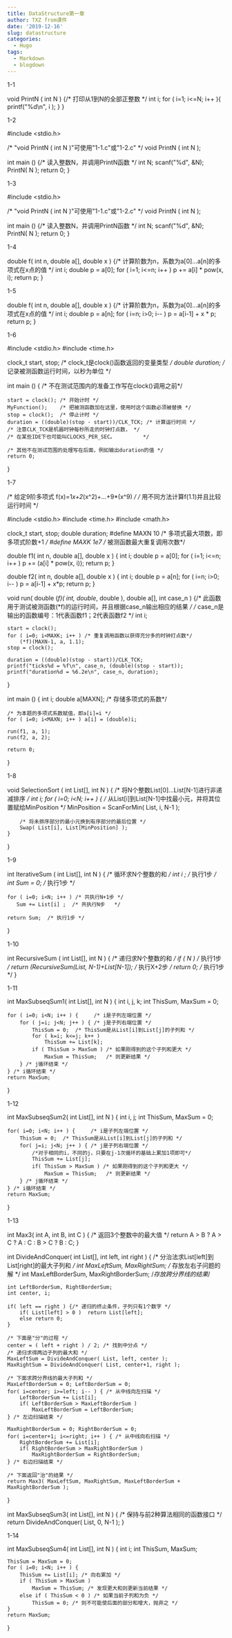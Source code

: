 ```yaml
---
title: DataStructure第一章
author: TXZ from课件
date: '2019-12-16'
slug: datastructure
categories:
  - Hugo
tags:
  - Markdown
  - blogdown
---
```

1-1

void PrintN ( int N )
{/* 打印从1到N的全部正整数 */
	int i;
	for ( i=1; i<=N; i++ ){
		printf("%d\n", i );
	}
} 


1-2

#include <stdio.h>

/* "void PrintN ( int N )"可使用"1-1.c"或"1-2.c" */
void PrintN ( int N );

int main ()
{/* 读入整数N，并调用PrintN函数 */
	int N;
	scanf("%d", &N);
	PrintN( N );
	return 0;
}

1-3

#include <stdio.h>

/* "void PrintN ( int N )"可使用"1-1.c"或"1-2.c" */
void PrintN ( int N );

int main ()
{/* 读入整数N，并调用PrintN函数 */
	int N;
	scanf("%d", &N);
	PrintN( N );
	return 0;
}

1-4

double f( int n, double a[], double x )
{/* 计算阶数为n，系数为a[0]...a[n]的多项式在x点的值 */
	int i;
	double p = a[0];
	for ( i=1; i<=n; i++ )
		p += a[i] * pow(x, i);
	return p;
}

1-5

double f( int n, double a[], double x )
{/* 计算阶数为n，系数为a[0]...a[n]的多项式在x点的值 */
	int i;
	double p = a[n];
	for ( i=n; i>0; i-- )
		p = a[i-1] + x * p;
	return p;
}

1-6

#include <stdio.h>
#include <time.h>

clock_t  start, stop; /* clock_t是clock()函数返回的变量类型 */
double  duration;  /* 记录被测函数运行时间，以秒为单位 */

int main ()
{	/* 不在测试范围内的准备工作写在clock()调用之前*/

	start = clock(); /* 开始计时 */
	MyFunction(); 	 /* 把被测函数加在这里，使用时这个函数必须被替换 */
	stop = clock();	 /* 停止计时 */
	duration = ((double)(stop - start))/CLK_TCK; /* 计算运行时间 */
	/* 注意CLK_TCK是机器时钟每秒所走的时钟打点数， */
	/* 在某些IDE下也可能叫CLOCKS_PER_SEC。         */

    /* 其他不在测试范围的处理写在后面，例如输出duration的值 */
	return 0;
}

1-7

/* 给定9阶多项式 f(x)=1*x+2*(x^2)+...+9*(x^9) */
/* 用不同方法计算f(1.1)并且比较运行时间                         */

#include <stdio.h>
#include <time.h>
#include <math.h>

clock_t start, stop;
double duration;
#define MAXN 10  /* 多项式最大项数，即多项式阶数+1 */
#define MAXK 1e7 /* 被测函数最大重复调用次数*/

double f1( int n, double a[], double x )
{
	int i;
	double p = a[0];
	for ( i=1; i<=n; i++ )
		p += (a[i] * pow(x, i));
	return p;
}

double f2( int n, double a[], double x )
{
	int i;
	double p = a[n];
	for ( i=n; i>0; i-- )
		p = a[i-1] + x*p;
	return p;
}

void run( double (*f)( int, double*, double ), double a[], int case_n )
{/* 此函数用于测试被测函数(*f)的运行时间，并且根据case_n输出相应的结果 */
 /* case_n是输出的函数编号：1代表函数f1；2代表函数f2                   */
	int i;

	start = clock();
	for ( i=0; i<MAXK; i++ ) /* 重复调用函数以获得充分多的时钟打点数*/
		(*f)(MAXN-1, a, 1.1);
	stop = clock();

	duration = ((double)(stop - start))/CLK_TCK;
	printf("ticks%d = %f\n", case_n, (double)(stop - start));
	printf("duration%d = %6.2e\n", case_n, duration);
}

int main ()
{
	int i;
	double a[MAXN]; /* 存储多项式的系数*/

	/* 为本题的多项式系数赋值，即a[i]=i */
	for ( i=0; i<MAXN; i++ ) a[i] = (double)i;

	run(f1, a, 1);
	run(f2, a, 2);

	return 0;
}

1-8

void SelectionSort ( int List[], int N )
{ /* 将N个整数List[0]...List[N-1]进行非递减排序 */
	int i;
	for ( i=0; i<N; i++ ) {
	    /* 从List[i]到List[N-1]中找最小元，并将其位置赋给MinPosition */
        MinPosition = ScanForMin( List, i, N-1 ); 

		/* 将未排序部分的最小元换到有序部分的最后位置 */
		Swap( List[i], List[MinPosition] );
	}
}

1-9

int IterativeSum ( int List[], int N )
{ /* 循环求N个整数的和 */
    int i ; /* 执行1步 */
    int Sum = 0; /* 执行1步 */

    for ( i=0; i<N; i++ ) /* 共执行N+1步 */
       Sum += List[i] ;  /* 共执行N步   */

	return Sum;  /* 执行1步 */
}

1-10

int RecursiveSum ( int List[], int N )
{ /* 递归求N个整数的和 */
	if ( N )   /* 执行1步 */
		return (RecursiveSum(List, N-1)+List[N-1]); /* 执行X+2步 */
    return 0;  /* 执行1步 */
}

1-11

int MaxSubseqSum1( int List[], int N )
{
	int i, j, k;
	int ThisSum, MaxSum = 0;

	for ( i=0; i<N; i++ ) {     /* i是子列左端位置 */
		for ( j=i; j<N; j++ ) { /* j是子列右端位置 */
			ThisSum = 0;  /* ThisSum是从List[i]到List[j]的子列和 */
			for ( k=i; k<=j; k++ )
				ThisSum += List[k];
			if ( ThisSum > MaxSum ) /* 如果刚得到的这个子列和更大 */
				MaxSum = ThisSum;   /* 则更新结果 */
		} /* j循环结束 */
    } /* i循环结束 */
	return MaxSum;
}

1-12

int MaxSubseqSum2( int List[], int N )
{
	int i, j;
	int ThisSum, MaxSum = 0;

	for( i=0; i<N; i++ ) {     /* i是子列左端位置 */
		ThisSum = 0;  /* ThisSum是从List[i]到List[j]的子列和 */
		for( j=i; j<N; j++ ) { /* j是子列右端位置 */
			/*对于相同的i，不同的j，只要在j-1次循环的基础上累加1项即可*/
			ThisSum += List[j];
			if( ThisSum > MaxSum ) /* 如果刚得到的这个子列和更大 */
				MaxSum = ThisSum;   /* 则更新结果 */
		} /* j循环结束 */
    } /* i循环结束 */
	return MaxSum;
}

1-13

int Max3( int A, int B, int C )
{ /* 返回3个整数中的最大值 */
	return A > B ? A > C ? A : C : B > C ? B : C;
}

int DivideAndConquer( int List[], int left, int right )
{ /* 分治法求List[left]到List[right]的最大子列和 */
	int MaxLeftSum, MaxRightSum; /* 存放左右子问题的解 */
	int MaxLeftBorderSum, MaxRightBorderSum; /*存放跨分界线的结果*/

	int LeftBorderSum, RightBorderSum;
	int center, i;

	if( left == right ) {/* 递归的终止条件，子列只有1个数字 */
		if( List[left] > 0 )  return List[left];
		else return 0;
	}

    /* 下面是"分"的过程 */
	center = ( left + right ) / 2; /* 找到中分点 */
	/* 递归求得两边子列的最大和 */
	MaxLeftSum = DivideAndConquer( List, left, center );
	MaxRightSum = DivideAndConquer( List, center+1, right );

    /* 下面求跨分界线的最大子列和 */
	MaxLeftBorderSum = 0; LeftBorderSum = 0;
	for( i=center; i>=left; i-- ) { /* 从中线向左扫描 */
		LeftBorderSum += List[i];
		if( LeftBorderSum > MaxLeftBorderSum )
			MaxLeftBorderSum = LeftBorderSum;
	} /* 左边扫描结束 */

	MaxRightBorderSum = 0; RightBorderSum = 0;
	for( i=center+1; i<=right; i++ ) { /* 从中线向右扫描 */
		RightBorderSum += List[i];
		if( RightBorderSum > MaxRightBorderSum )
			MaxRightBorderSum = RightBorderSum;
	} /* 右边扫描结束 */

    /* 下面返回"治"的结果 */
	return Max3( MaxLeftSum, MaxRightSum, MaxLeftBorderSum + MaxRightBorderSum );
}

int MaxSubseqSum3( int List[], int N )
{ /* 保持与前2种算法相同的函数接口 */
	return DivideAndConquer( List, 0, N-1 );
}

1-14

int MaxSubseqSum4( int List[], int N )
{
	int i;
	int ThisSum, MaxSum;

	ThisSum = MaxSum = 0;
	for ( i=0; i<N; i++ ) {
		ThisSum += List[i]; /* 向右累加 */
		if ( ThisSum > MaxSum )
			MaxSum = ThisSum; /* 发现更大和则更新当前结果 */
		else if ( ThisSum < 0 ) /* 如果当前子列和为负 */
			ThisSum = 0; /* 则不可能使后面的部分和增大，抛弃之 */
	} 
	return MaxSum;
}